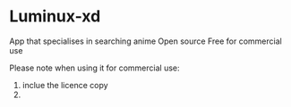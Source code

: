 # Luminux-xd
App that specialises in searching anime 
Open source 
Free for commercial use 

Please note when using it for commercial use:
1. inclue the licence copy
2. 
